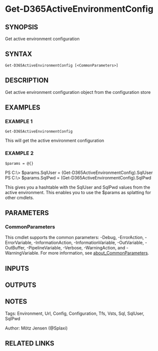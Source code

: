 ﻿---
external help file: d365fo.tools-help.xml
Module Name: d365fo.tools
online version:
schema: 2.0.0
---

# Get-D365ActiveEnvironmentConfig

## SYNOPSIS
Get active environment configuration

## SYNTAX

```
Get-D365ActiveEnvironmentConfig [<CommonParameters>]
```

## DESCRIPTION
Get active environment configuration object from the configuration store

## EXAMPLES

### EXAMPLE 1
```
Get-D365ActiveEnvironmentConfig
```

This will get the active environment configuration

### EXAMPLE 2
```
$params = @{}
```

PS C:\\\> $params.SqlUser = (Get-D365ActiveEnvironmentConfig).SqlUser
PS C:\\\> $params.SqlPwd = (Get-D365ActiveEnvironmentConfig).SqlPwd

This gives you a hashtable with the SqlUser and SqlPwd values from the active environment.
This enables you to use the $params as splatting for other cmdlets.

## PARAMETERS

### CommonParameters
This cmdlet supports the common parameters: -Debug, -ErrorAction, -ErrorVariable, -InformationAction, -InformationVariable, -OutVariable, -OutBuffer, -PipelineVariable, -Verbose, -WarningAction, and -WarningVariable. For more information, see [about_CommonParameters](http://go.microsoft.com/fwlink/?LinkID=113216).

## INPUTS

## OUTPUTS

## NOTES
Tags: Environment, Url, Config, Configuration, Tfs, Vsts, Sql, SqlUser, SqlPwd

Author: Mötz Jensen (@Splaxi)

## RELATED LINKS
